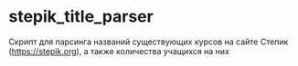 # stepik_title_parser
Скрипт для парсинга названий существующих курсов на сайте Степик (https://stepik.org), а также количества учащихся на них
